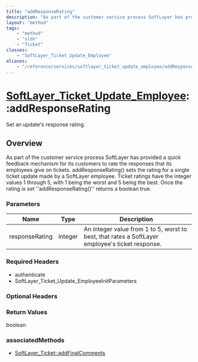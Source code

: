 ```yaml
---
title: "addResponseRating"
description: "As part of the customer service process SoftLayer has provided a quick feedback mechanism for its customers to rate the... "
layout: "method"
tags:
    - "method"
    - "sldn"
    - "Ticket"
classes:
    - "SoftLayer_Ticket_Update_Employee"
aliases:
    - "/reference/services/softlayer_ticket_update_employee/addResponseRating"
---
```

# [SoftLayer_Ticket_Update_Employee](/reference/services/SoftLayer_Ticket_Update_Employee)::addResponseRating

Set an update's response rating.


## Overview 
As part of the customer service process SoftLayer has provided a quick feedback mechanism for its customers to rate the responses that its employees give on tickets. addResponseRating() sets the rating for a single ticket update made by a SoftLayer employee. Ticket ratings have the integer values 1 through 5, with 1 being the worst and 5 being the best. Once the rating is set ''addResponseRating()'' returns a boolean true. 

### Parameters 
|Name | Type | Description |
| --- | --- | --- |
|responseRating| integer| An integer value from 1 to 5, worst to best, that rates a SoftLayer employee's ticket response.|


### Required Headers
* authenticate
* SoftLayer_Ticket_Update_EmployeeInitParameters

### Optional Headers

### Return Values
boolean


### associatedMethods

*  [SoftLayer_Ticket::addFinalComments](/reference/services/SoftLayer_Ticket/addFinalComments )

